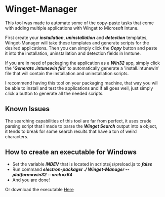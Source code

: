 # Winget-Manager
This tool was made to automate some of the copy-paste tasks that come with adding multiple applications with Winget to Microsoft Intune. 

First create your ***installation***, ***uninstallation*** and ***detection*** templates, Winget-Manager will take these templates and generate scripts for the desired applications. Then you can simply click the ***Copy*** button and paste it into the installation, uninstallation and detection fields in Inntune.

If you are in need of packaging the application as a ***Win32*** app, simply click the 
***'Generate .intunewin file'*** to automatically generate a 'install.intunewin' file that will contain the installation and uninstallation scripts.

I recommend having this tool on your packaging machine, that way you will be able to install and test the applications and if all goes well, just simply click a button to generate all the needed scripts. 

## Known Issues
The searching capabilities of this tool are far from perfect, it uses crude parsing script that i made to parse the ***Winget Search*** output into a object, it tends to break for some search results that have a ton of weird characters.

## How to create an executable for Windows
* Set the variable ***INDEV*** that is located in scripts/js/preload.js to ***false***
* Run command ***electron-packager ./ Winget-Manager --platform=win32 --arch=x64*** 
* And you are done!

Or download the executable [Here](https://github.com/RomanRumba/Winget-Manager/tree/v1.0.0)